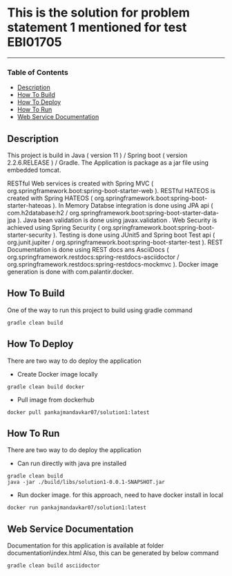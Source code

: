 # This is the solution for problem statement 1 mentioned for test EBI01705

---
### Table of Contents
- [Description](#description)
- [How To Build](#how-to-build)
- [How To Deploy](#how-to-deploy)
- [How To Run](#how-to-run)
- [Web Service Documentation](#web-service-documentation)

## Description

This project is build in Java ( version 11 ) / Spring boot ( version 2.2.6.RELEASE ) / Gradle. The Application is package as a jar file using embedded tomcat.

RESTful Web services is created with Spring MVC ( org.springframework.boot:spring-boot-starter-web ).
RESTful HATEOS is created with Spring HATEOS ( org.springframework.boot:spring-boot-starter-hateoas ).
In Memory Databse integration is done using JPA api ( com.h2database:h2 / org.springframework.boot:spring-boot-starter-data-jpa ).
Java bean validation is done using javax.validation .
Web Security is achieved using Spring Security ( org.springframework.boot:spring-boot-starter-security ).
Testing is done using JUnit5 and Spring boot Test api ( org.junit.jupiter / org.springframework.boot:spring-boot-starter-test ).
REST Documentation is done using REST docs ans AsciiDocs ( org.springframework.restdocs:spring-restdocs-asciidoctor / org.springframework.restdocs:spring-restdocs-mockmvc ).
Docker image generation is done with com.palantir.docker.

## How To Build

One of the way to run this project to build using gradle command

```shell
gradle clean build
```

## How To Deploy

There are two way to do deploy the application
* Create Docker image locally
	
```shell
gradle clean build docker
```
	
* Pull image from dockerhub
	
```shell
docker pull pankajmandavkar07/solution1:latest
```

## How To Run

There are two way to do deploy the application
* Can run directly with java pre installed
	
```shell
gradle clean build
java -jar ./build/libs/solution1-0.0.1-SNAPSHOT.jar
```
	
* Run docker image. for this approach, need to have docker install in local
	
```shell
docker run pankajmandavkar07/solution1:latest
```

## Web Service Documentation

Documentation for this application is available at folder documentation\index.html
Also, this can be generated by below command

```shell
gradle clean build asciidoctor
```